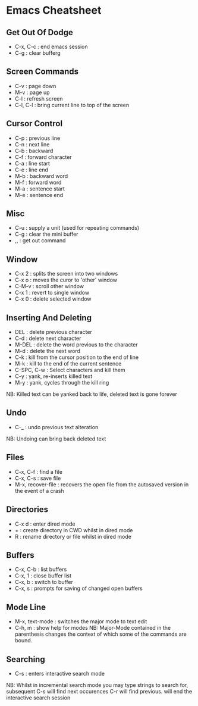 
# Emacs Cheatsheet 

## Get Out Of Dodge
* C-x, C-c : end emacs session
* C-g : clear bufferg

## Screen Commands
* C-v : page down
* M-v : page up
* C-l : refresh screen
* C-l, C-l : bring current line to top of the screen

## Cursor Control
* C-p : previous line
* C-n : next line
* C-b : backward
* C-f : forward character
* C-a : line start
* C-e : line end
* M-b : backward word
* M-f : forward word
* M-a : sentence start
* M-e : sentence end

## Misc
* C-u : supply a unit (used for repeating commands)
* C-g : clear the mini buffer
* <ESC>,<ESC>,<ESC> : get out command

## Window
* C-x 2 : splits the screen into two windows
* C-x o : moves the curor to 'other' window
* C-M-v : scroll other window
* C-x 1 : revert to single window
* C-x 0 : delete selected window

## Inserting And Deleting
* DEL : delete previous character
* C-d : delete next character
* M-DEL : delete the word previous to the character
* M-d : delete the next word
* C-k : kill from the cursor position to the end of line
* M-k : kill to the end of the current sentence
* C-SPC, C-w : Select characters and kill them
* C-y : yank, re-inserts killed text
* M-y : yank, cycles through the kill ring

NB: Killed text can be yanked back to life, deleted text is gone forever


## Undo
* C-_ : undo previous text alteration

NB: Undoing can bring back deleted text

## Files
* C-x, C-f : find a file
* C-x, C-s : save file
* M-x, recover-file : recovers the open file from the autosaved version in the event of a crash

## Directories
* C-x d : enter dired mode
* \+ : create directory in CWD  whilst in dired mode
* R : rename directory or file whilst in dired mode
## Buffers
* C-x, C-b : list buffers
* C-x, 1 : close buffer list
* C-x, b : switch to buffer
* C-x, s : prompts for saving of changed open buffers

 
## Mode Line
* M-x, text-mode : switches the major mode to text edit 
* C-h, m : show help for modes
NB: Major-Mode contained in the parenthesis changes the context of which some of the commands are bound.

## Searching
* C-s : enters interactive search mode

NB: Whilst in incremental search mode you may type strings to search for, subsequent C-s will find next occurences C-r will find previous. <Return> will end the interactive search session
